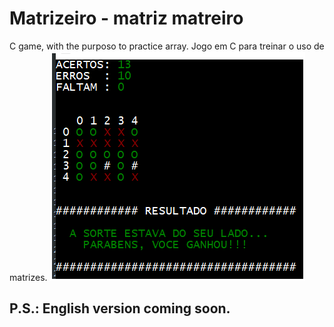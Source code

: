 # Matrizeiro - matriz matreiro
 C game, with the purposo to practice array. Jogo em C para treinar o uso de matrizes.
![](https://github.com/LuizAraujo20/Matrizeiro-matriz-matreiro/blob/main/Captura%20de%20tela%202021-02-21%20193650.png)

## P.S.: English version coming soon.
